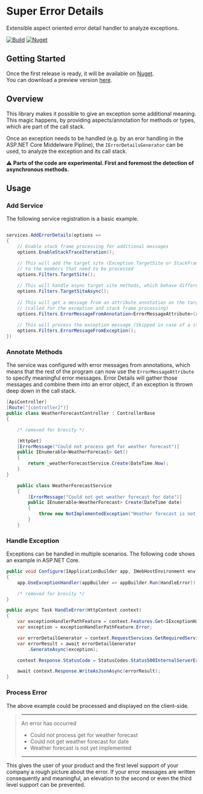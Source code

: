 # Super Error Details

Extensible aspect oriented error detail handler to analyze exceptions.

[![Build](https://img.shields.io/github/workflow/status/cschulzsuper/error-details/Deploy%20Master)](https://github.com/cschulzsuper/error-details/actions?query=workflow%3A"Deploy+Master")
[![Nuget](https://img.shields.io/github/v/release/cschulzsuper/error-details?sort=semver)](https://github.com/cschulzsuper/error-details/packages/)

## Getting Started
Once the first release is ready, it will be available on [Nuget](https://www.nuget.org/).  
You can download a preview version [here](https://github.com/cschulzsuper/error-details/packages/).

## Overview

This library makes it possible to give an exception some additional meaning.
This magic happens, by providing aspects/annotation for methods or types, which are part of the call stack.

Once an exception needs to be handled (e.g. by an eror handling in the ASP.NET Core Middelware Pipline), the `IErrorDetailsGenerator` can be used,
to analyze the exception and its call stack.

:warning: **Parts of the code are experimental. First and foremost the detection of asynchronous methods.**

## Usage

### Add Service

The following service registration is a basic example.

```csharp

services.AddErrorDetails(options =>
{
    // Enable stack frame processing for additional messages
    options.EnableStackTraceIteration(); 

    // This will add the target site (Exception.TargetSite or StackFrame.GetMethod())
    // to the members that need to be processed
    options.Filters.TargetSite(); 
    
    // This will handle async target site methods, which behave differently on the stack trace
    options.Filters.TargetSiteAsync(); 
    
    // This will get a message from an attribute annotation on the target site 
    // (called for the exception and stack frame processing) 
    options.Filters.ErrorMessageFromAnnotation<ErrorMessageAttribute>(x => x.Message);
    
    // This will process the exception message (Skipped in case of a stack frame)
    options.Filters.ErrorMessageFromException();
})
```

### Annotate Methods

The service was configured with error messages from annotations, which means that the rest of the program  can now use the `ErrorMessageAttribute` to specify meaningful error messages. Error Details will gather those messages and combine them into an error object, if an exception is thrown deep down in the call stack.

```csharp
[ApiController]
[Route("[controller]")]
public class WeatherForecastController : ControllerBase
{

    /* removed for brevity */

    [HttpGet]
    [ErrorMessage("Could not process get for weather forecast")]
    public IEnumerable<WeatherForecast> Get()
    {
        return _weatherForecastService.Create(DateTime.Now);
    }
}
`````

```csharp
    public class WeatherForecastService
    {
        [ErrorMessage("Could not get weather forecast for date")]
        public IEnumerable<WeatherForecast> Create(DateTime date)
        {
            throw new NotImplementedException("Weather forecast is not yet implemented");
        }
    }
`````

### Handle Exception

Exceptions can be handled in multiple scenarios. 
The following code shows an example in ASP.NET Core.

```csharp
public void Configure(IApplicationBuilder app, IWebHostEnvironment env)
{
    app.UseExceptionHandler(appBuilder => appBuilder.Run(HandleError));

    /* removed for brevity */
}

public async Task HandleError(HttpContext context)
{
    var exceptionHandlerPathFeature = context.Features.Get<IExceptionHandlerPathFeature>();
    var exception = exceptionHandlerPathFeature.Error;

    var errorDetailGenerator = context.RequestServices.GetRequiredService<IErrorDetailsGenerator>();
    var errorResult = await errorDetailGenerator
        .GenerateAsync(exception);

    context.Response.StatusCode = StatusCodes.Status500InternalServerError;

    await context.Response.WriteAsJsonAsync(errorResult);
}
```

### Process Error

The above example could be processed and displayed on the client-side.

> ---
> An error has occurred
>  - Could not process get for weather forecast
>  - Could not get weather forecast for date
>  - Weather forecast is not yet implemented
> ---

This gives the user of your product and the first  level support of your company a rough picture about the error. If your error messages are written consequently and meaningful, an elevation to the second or even the third level support can be prevented.
